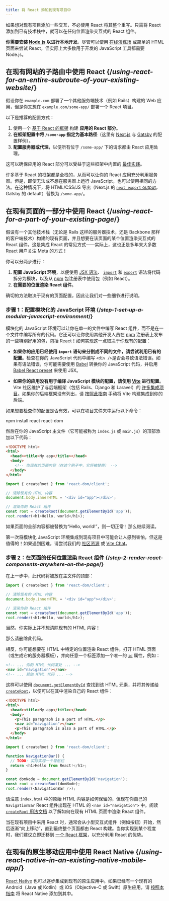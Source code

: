 ```yaml
---
title: 将 React 添加到现有项目中
---
```


<Intro>

如果想对现有项目添加一些交互，不必使用 React 将其整个重写。只需将 React 添加到已有技术栈中，就可以在任何位置渲染交互式的 React 组件。

</Intro>

<Note>

**你需要安装 [Node.js](https://nodejs.org/zh-cn/) 以进行本地开发**。尽管可以使用 [在线演练场](/learn/installation#try-react) 或简单的 HTML 页面来尝试 React，但实际上大多数用于开发的 JavaScript 工具都需要 Node.js。

</Note>

## 在现有网站的子路由中使用 React {/*using-react-for-an-entire-subroute-of-your-existing-website*/}

假设你在 `example.com` 部署了一个其他服务端技术（例如 Rails）构建的 Web 应用，但是你又想在 `example.com/some-app/` 部署一个 React 项目。

以下是推荐的配置方式：

1. 使用一个 [基于 React 的框架](/learn/start-a-new-react-project) 构建 **应用的 React 部分**。
2. **在框架配置中将 `/some-app` 指定为基本路径**（这里有 [Next.js](https://nextjs.org/docs/api-reference/next.config.js/basepath) 与 [Gatsby](https://www.gatsbyjs.com/docs/how-to/previews-deploys-hosting/path-prefix/) 的配置样例）。
3. **配置服务器或代理**，以便所有位于 `/some-app/` 下的请求都由 React 应用处理。

这可以确保应用的 React 部分可以受益于这些框架中内置的 [最佳实践](/learn/start-a-new-react-project#can-i-use-react-without-a-framework)。

许多基于 React 的框架都是全栈的，从而可以让你的 React 应用充分利用服务器。但是，即使无法或不想在服务器上运行 JavaScript，也可以使用相同的方法。在这种情况下，将 HTML/CSS/JS 导出（Next.js 的 [`next export` output](https://nextjs.org/docs/advanced-features/static-html-export)，Gatsby 的 default）替换为 `/some-app/`。

## 在现有页面的一部分中使用 React {/*using-react-for-a-part-of-your-existing-page*/}

假设有一个其他技术栈（无论是 Rails 这样的服务器技术，还是 Backbone 那样的客户端技术）构建的现有页面，并且想要在该页面的某个位置渲染交互式的 React 组件。这是集成 React 的常见方式——实际上，这也正是多年来大多数 React 用户关注 Meta 的方式！

你可以分两步进行：

1. **配置 JavaScript 环境**，以便使用 [JSX 语法](/learn/writing-markup-with-jsx)、 [`import`](https://developer.mozilla.org/zh-CN/docs/Web/JavaScript/Reference/Statements/import) 和 [`export`](https://developer.mozilla.org/zh-CN/docs/Web/JavaScript/Reference/Statements/export) 语法将代码拆分为模块，以及从 [npm](https://www.npmjs.com/) 包注册表中使用包（例如 React）。
2. **在需要的位置渲染 React 组件**。

确切的方法取决于现有的页面配置，因此让我们对一些细节进行说明。

### 步骤 1：配置模块化的 JavaScript 环境 {/*step-1-set-up-a-modular-javascript-environment*/}

模块化的 JavaScript 环境可以让你在单一的文件中编写 React 组件，而不是在一个文件中编写所有的代码。它还可以让你使用其他开发人员在 [npm](https://www.npmjs.com/) 注册表上发布的一些特别好用的包，包括 React！如何实现这一点取决于你现有的配置：

* **如果你的应用已经使用 `import` 语句来分割成不同的文件，请尝试利用已有的配置**。检查在你的 JavaScript 代码中编写 `<div />`是否会导致语法错误。如果有语法错误，你可能需要使用 [Babel](https://babeljs.io/setup) 转换你的 JavaScript 代码，并启用 [Babel React preset](https://babeljs.io/docs/babel-preset-react) 来使用 JSX。

* **如果你的应用没有用于编译 JavaScript 模块的配置，请使用 [Vite](https://vitejs.dev/) 进行配置**。Vite 社区维护了与后端框架（包括 Rails、Django 和 Laravel）的 [许多集成项目](https://github.com/vitejs/awesome-vite#integrations-with-backends)。如果你的后端框架没有列出，请 [按照此指南](https://cn.vitejs.dev/guide/backend-integration.html) 手动将 Vite 构建集成到你的后端。

如果想要检查你的配置是否有效，可以在项目文件夹中运行以下命令：

<TerminalBlock>
npm install react react-dom
</TerminalBlock>

然后在你的 JavaScript 主文件（它可能被称为 `index.js` 或 `main.js`）的顶部添加以下代码：

<Sandpack>

```html index.html hidden
<!DOCTYPE html>
<html>
  <head><title>My app</title></head>
  <body>
    <!-- 你现有的页面内容（在这个例子中，它将被替换） -->
  </body>
</html>
```

```js index.js active
import { createRoot } from 'react-dom/client';

// 清除现有的 HTML 内容
document.body.innerHTML = '<div id="app"></div>';

// 渲染你的 React 组件
const root = createRoot(document.getElementById('app'));
root.render(<h1>Hello, world</h1>);
```

</Sandpack>

如果页面的全部内容都被替换为“Hello, world!”，则一切正常！那么继续阅读。

<Note>

第一次将模块化 JavaScript 环境集成到现有项目中可能会让人感到害怕，但这是值得的！如果遇到困难，请尝试我们的 [社区资源](/community) 或 [Vite Chat](https://chat.vitejs.dev/)。

</Note>

### 步骤 2：在页面的任何位置渲染 React 组件 {/*step-2-render-react-components-anywhere-on-the-page*/}

在上一步中，此代码将被放在主文件的顶部：

```js
import { createRoot } from 'react-dom/client';

// 清除现有的 HTML 内容
document.body.innerHTML = '<div id="app"></div>';

// 渲染你的 React 组件
const root = createRoot(document.getElementById('app'));
root.render(<h1>Hello, world</h1>);
```

当然，你实际上并不想清除现有的 HTML 内容！

那么请删除此代码。

相反，你可能想要在 HTML 中特定的位置渲染 React 组件。打开 HTML 页面（或生成它的服务器模板），并向任意一个标签添加一个唯一的 [`id`](https://developer.mozilla.org/zh-CN/docs/Web/HTML/Global_attributes/id) 属性，例如：

```html
<!-- ... 你的 HTML 代码某处 ... -->
<nav id="navigation"></nav>
<!-- ... 其他 HTML 代码 ... -->
```

这样可以使用 [`document.getElementById`](https://developer.mozilla.org/zh-CN/docs/Web/API/Document/getElementById) 查找到该 HTML 元素，并将其传递给 [`createRoot`](/reference/react-dom/client/createRoot)，以便可以在其中渲染自己的 React 组件：

<Sandpack>

```html index.html
<!DOCTYPE html>
<html>
  <head><title>My app</title></head>
  <body>
    <p>This paragraph is a part of HTML.</p>
    <nav id="navigation"></nav>
    <p>This paragraph is also a part of HTML.</p>
  </body>
</html>
```

```js index.js active
import { createRoot } from 'react-dom/client';

function NavigationBar() {
  // TODO: 实际实现一个导航栏
  return <h1>Hello from React!</h1>;
}

const domNode = document.getElementById('navigation');
const root = createRoot(domNode);
root.render(<NavigationBar />);
```

</Sandpack>

请注意 `index.html` 中的原始 HTML 内容是如何保留的，但现在你自己的 `NavigationBar` React 组件出现在 HTML 的 `<nav id="navigation">` 中。阅读 [`createRoot` 用法文档](/reference/react-dom/client/createRoot#rendering-a-page-partially-built-with-react) 以了解如何在现有 HTML 页面中渲染 React 组件。

当在现有项目中采用 React 时，通常会从小型交互式组件（例如按钮）开始，然后逐渐“向上移动”，直到最终整个页面都由 React 构建。当你实现到某个程度时，我们建议立即迁移到 [一个 React 框架](/learn/start-a-new-react-project)，以充分利用 React 的优势。

## 在现有的原生移动应用中使用 React Native {/*using-react-native-in-an-existing-native-mobile-app*/}

[React Native](https://reactnative.dev/) 也可以逐步集成到现有的原生应用中。如果已经有一个现有的 Android（Java 或 Kotlin）或 iOS（Objective-C 或 Swift）原生应用，请 [按照本指南](https://reactnative.dev/docs/integration-with-existing-apps) 将 React Native 添加到其中。
